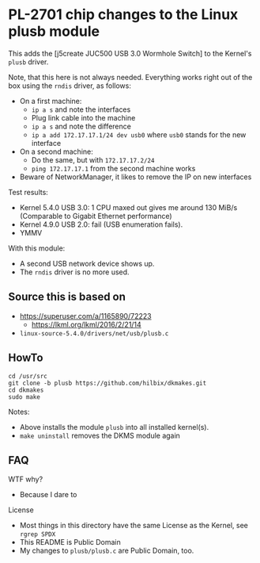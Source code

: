 # PL-2701 chip changes to the Linux plusb module

This adds the [j5create JUC500 USB 3.0 Wormhole Switch] to the Kernel's `plusb` driver.

Note, that this here is not always needed.
Everything works right out of the box using the `rndis` driver, as follows:

- On a first machine:
  - `ip a s` and note the interfaces
  - Plug link cable into the machine
  - `ip a s` and note the difference
  - `ip a add 172.17.17.1/24 dev usb0` where `usb0` stands for the new interface
- On a second machine:
  - Do the same, but with `172.17.17.2/24`
  - `ping 172.17.17.1` from the second machine works
- Beware of NetworkManager, it likes to remove the IP on new interfaces

Test results:

- Kernel 5.4.0 USB 3.0: 1 CPU maxed out gives me around 130 MiB/s (Comparable to Gigabit Ethernet performance)
- Kernel 4.9.0 USB 2.0: fail (USB enumeration fails).
- YMMV

With this module:

- A second USB network device shows up.
- The `rndis` driver is no more used.


## Source this is based on

- https://superuser.com/a/1165890/72223
  - https://lkml.org/lkml/2016/2/21/14
- `linux-source-5.4.0/drivers/net/usb/plusb.c`


## HowTo

	cd /usr/src
	git clone -b plusb https://github.com/hilbix/dkmakes.git
	cd dkmakes
	sudo make


Notes:

- Above installs the module `plusb` into all installed kernel(s).
- `make uninstall` removes the DKMS module again


## FAQ

WTF why?

- Because I dare to

License

- Most things in this directory have the same License as the Kernel, see `rgrep SPDX`
- This README is Public Domain
- My changes to `plusb/plusb.c` are Public Domain, too.

